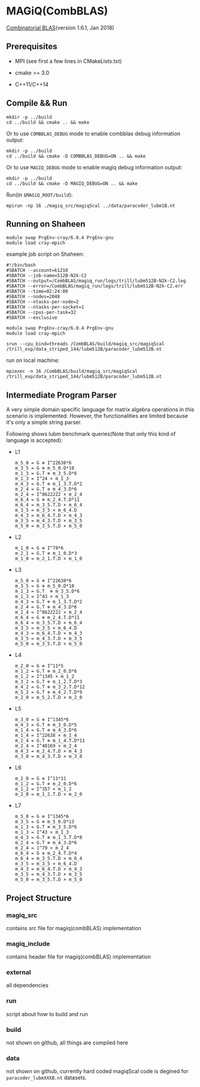 # MAGiQ(CombBLAS)

[Combinatorial BLAS](https://people.eecs.berkeley.edu/~aydin/CombBLAS/html/index.html)(version 1.6.1, Jan 2018)

## Prerequisites

- MPI (see first a few lines in CMakeLists.txt)

- cmake >= 3.0

- C++11/C++14

## Compile && Run

```
mkdir -p ../build
cd ../build && cmake .. && make
```

Or to use `COMBBLAS_DEBUG` mode to enable combblas debug information output:

```
mkdir -p ../build
cd ../build && cmake -D COMBBLAS_DEBUG=ON .. && make
```

Or to use `MAGIQ_DEBUG` mode to enable magiq debug information output:

```
mkdir -p ../build
cd ../build && cmake -D MAGIQ_DEBUG=ON .. && make
```

Run(in `$MAGiQ_ROOT/build`):

```
mpirun -np 16 ./magiq_src/magiqScal ../data/paracoder_lubm1B.nt
```

## Running on Shaheen

```
module swap PrgEnv-cray/6.0.4 PrgEnv-gnu
module load cray-mpich
```

example job script on Shaheen:

```
#!/bin/bash
#SBATCH --account=k1210
#SBATCH --job-name=512B-N2k-C2
#SBATCH --output=/CombBLAS/magiq_run/logs/trill/lubm512B-N2k-C2.log
#SBATCH --error=/CombBLAS/magiq_run/logs/trill/lubm512B-N2k-C2.err
#SBATCH --time=02:24:00
#SBATCH --nodes=2048
#SBATCH --ntasks-per-node=2
#SBATCH --ntasks-per-socket=1
#SBATCH --cpus-per-task=32
#SBATCH --exclusive

module swap PrgEnv-cray/6.0.4 PrgEnv-gnu
module load cray-mpich

srun --cpu_bind=threads /CombBLAS/build/magiq_src/magiqScal /trill_exp/data_striped_144/lubm512B/paracoder_lubm512B.nt
```

run on local machine:

```
mpiexec -n 16 /CombBLAS/build/magiq_src/magiqScal /trill_exp/data_striped_144/lubm512B/paracoder_lubm512B.nt
```

## Intermediate Program Parser

A very simple domain specific language for matrix algebra operations in this scenario is implemented.
However, the functionalities are limited because it's only a simple string parser.

Following shows lubm benchmark queries(Note that only this kind of language is accepted):

- L1

    ```
    m_5_0 = G ⊗ I^22638*6
    m_3_5 = G ⊗ m_5_0.D*10
    m_1_3 = G.T ⊗ m_3_5.D*6
    m_1_3 = I^24 × m_1_3
    m_4_3 = G.T ⊗ m_1_3.T.D*2
    m_2_4 = G.T ⊗ m_4_3.D*6
    m_2_4 = I^8622222 × m_2_4
    m_6_4 = G ⊗ m_2_4.T.D*11
    m_6_4 = m_3_5.T.D × m_6_4
    m_3_5 = m_3_5 × m_6_4.D
    m_4_3 = m_6_4.T.D × m_4_3
    m_3_5 = m_4_3.T.D × m_3_5
    m_5_0 = m_3_5.T.D × m_5_0
    ```

- L2

    ```
    m_1_0 = G ⊗ I^79*6
    m_2_1 = G.T ⊗ m_1_0.D*3
    m_1_0 = m_2_1.T.D × m_1_0
    ```

- L3

    ```
    m_5_0 = G ⊗ I^22638*6
    m_3_5 = G ⊗ m_5_0.D*10
    m_1_3 = G.T  ⊗ m_3_5.D*6
    m_1_3 = I^43 × m_1_3
    m_4_3 = G.T ⊗ m_1_3.T.D*2
    m_2_4 = G.T ⊗ m_4_3.D*6
    m_2_4 = I^8622222 × m_2_4
    m_6_4 = G ⊗ m_2_4.T.D*11
    m_6_4 = m_3_5.T.D × m_6_4
    m_3_5 = m_3_5 × m_6_4.D
    m_4_3 = m_6_4.T.D × m_4_3
    m_3_5 = m_4_3.T.D × m_3_5
    m_5_0 = m_3_5.T.D × m_5_0
    ```

- L4

    ```
    m_2_0 = G ⊗ I^11*5
    m_1_2 = G.T ⊗ m_2_0.D*6
    m_1_2 = I^1345 × m_1_2
    m_3_2 = G.T ⊗ m_1_2.T.D*3
    m_4_2 = G.T ⊗ m_3_2.T.D*12
    m_5_2 = G.T ⊗ m_4_2.T.D*9
    m_2_0 = m_5_2.T.D × m_2_0
    ```

- L5

    ```
    m_3_0 = G ⊗ I^1345*6
    m_4_3 = G.T ⊗ m_3_0.D*5
    m_1_4 = G.T ⊗ m_4_3.D*6
    m_1_4 = I^22638 × m_1_4
    m_2_4 = G.T ⊗ m_1_4.T.D*11
    m_2_4 = I^40169 × m_2_4
    m_4_3 = m_2_4.T.D × m_4_3
    m_3_0 = m_4_3.T.D × m_3_0
    ```

- L6

    ```
    m_2_0 = G ⊗ I^11*11
    m_1_2 = G.T ⊗ m_2_0.D*6
    m_1_2 = I^357 × m_1_2
    m_2_0 = m_1_2.T.D × m_2_0
    ```

- L7

    ```
    m_5_0 = G ⊗ I^1345*6
    m_3_5 = G ⊗ m_5_0.D*13
    m_1_3 = G.T ⊗ m_3_5.D*6
    m_1_3 = I^43 × m_1_3
    m_4_3 = G.T ⊗ m_1_3.T.D*8
    m_2_4 = G.T ⊗ m_4_3.D*6
    m_2_4 = 1^79 × m_2_4
    m_6_4 = G ⊗ m_2_4.T.D*4
    m_6_4 = m_3_5.T.D × m_6_4
    m_3_5 = m_3_5 × m_6_4.D
    m_4_3 = m_6_4.T.D × m_4_3
    m_3_5 = m_4_3.T.D × m_3_5
    m_5_0 = m_3_5.T.D × m_5_0
    ```

## Project Structure

### magiq_src

contains src file for magiq(combBLAS) implementation

### magiq_include

contains header file for magiq(combBLAS) implementation

### external

all dependencies

### run

script about how to build and run

### build

not shown on github, all things are compiled here

### data 

not shown on github, currently hard coded magiqScal code is degined for `paracoder_lubmXXXB.nt` datasets.